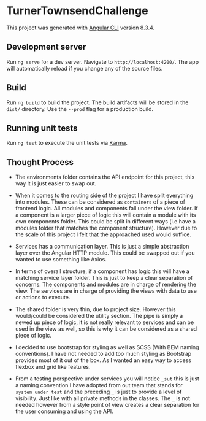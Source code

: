 # TurnerTownsendChallenge

This project was generated with [Angular CLI](https://github.com/angular/angular-cli) version 8.3.4.

## Development server

Run `ng serve` for a dev server. Navigate to `http://localhost:4200/`. The app will automatically reload if you change any of the source files.

## Build

Run `ng build` to build the project. The build artifacts will be stored in the `dist/` directory. Use the `--prod` flag for a production build.

## Running unit tests

Run `ng test` to execute the unit tests via [Karma](https://karma-runner.github.io).

## Thought Process
- The environments folder contains the API endpoint for this project, this way it is just easier to swap out. 

- When it comes to the routing side of the project I have split everything into modules. These
can be considered as `containers` of a piece of frontend logic. All modules and components fall under
the view folder. If a component is a larger piece of logic this will contain a module with its own components folder.
This could be split in different ways (i.e have a modules folder that matches the component structure). However due to the scale
of this project I felt that the approached used would suffice.

- Services has a communication layer. This is just a simple abstraction layer over the Angular HTTP module. This could
be swapped out if you wanted to use something like Axios.

- In terms of overall structure, if a component has logic this will have a matching service layer folder. This is just to
keep a clear  separation of concerns. The components and modules are in charge of rendering the view. The services
are in charge of providing the views with data to use or actions to execute.

- The shared folder is very thin, due to project size. However this would/could be considered the utility section. The pipe
is simply a newed up piece of logic, it is not really relevant to services and can be used in the view as well, so this is why it
can be considered as a shared piece of logic.

- I decided to use bootstrap for styling as well as SCSS (With BEM naming conventions). I have not needed
to add too much styling as Bootstrap provides most of it out of the box. As I wanted an easy way to access flexbox and
grid like features.

- From a testing perspective under services you will notice `_sut` this is just a naming convention I have adopted from out team
that stands for `system under test` and the preceding `_` is just to provide a level of visibility. Just like with all private methods 
in the classes. The `_` is not needed however from a style point of view creates a clear separation for the user consuming and using the API.
